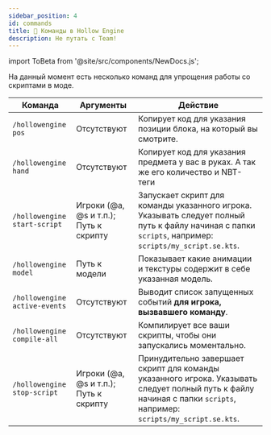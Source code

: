 ```yaml
---
sidebar_position: 4
id: commands
title: 📄 Команды в Hollow Engine
description: Не путать с Team!
---
```


import ToBeta from '@site/src/components/NewDocs.js';

<ToBeta url='welcome' />

На данный момент есть несколько команд для упрощения работы со скриптами в моде.

| Команда | Аргументы | Действие |
| --- | --- | --- |
| `/hollowengine pos` | Отсутствуют | Копирует код для указания позиции блока, на который вы смотрите. |
| `/hollowengine hand` | Отсутствуют | Копирует код для указания предмета у вас в руках. А так же его количество и NBT-теги |
| `/hollowengine start-script` | Игроки \(@a, @s и т.п.\); Путь к скрипту | Запускает скрипт для команды указанного игрока. Указывать следует полный путь к файлу начиная с папки `scripts`, например: `scripts/my_script.se.kts`. |
| `/hollowengine model` | Путь к модели | Показывает какие анимации и текстуры содержит в себе указанная модель. |
| `/hollowengine active-events` | Отсутствуют | Выводит список запущенных событий **для игрока, вызвавшего команду**. |
| `/hollowengine compile-all` | Отсутствуют | Компилирует все ваши скрипты, чтобы они запускались моментально. |
| `/hollowengine stop-script` | Игроки \(@a, @s и т.п.\); Путь к скрипту | Принудительно завершает скрипт для команды указанного игрока. Указывать следует полный путь к файлу начиная с папки `scripts`, например: `scripts/my_script.se.kts`. |